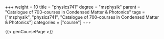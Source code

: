 +++
weight = 10
title = "physics741"
degree = "msphysik"
parent = "Catalogue of 700-courses in Condensed Matter & Photonics"
tags = ["msphysik", "physics741", "Catalogue of 700-courses in Condensed Matter & Photonics"]
categories = ["course"]
+++

{{< genCoursePage >}}
